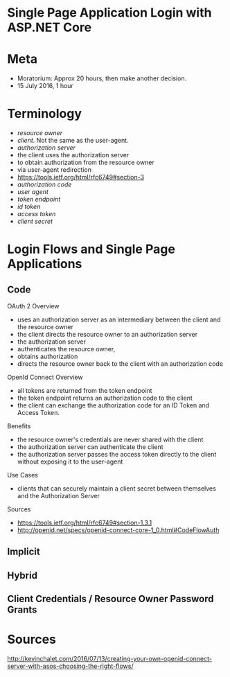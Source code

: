 # Single Page Application Login with ASP.NET Core

# Meta

* Moratorium: Approx 20 hours, then make another decision. 
* 15 July 2016, 1 hour

# Terminology

* <dfn id="ro">resource owner</dfn>
* <dfn id="client">client</dfn>. Not the same as the user-agent.
* <dfn id="as">authorization server</dfn>
 * the client uses the authorization server
 * to obtain authorization from the resource owner 
 * via user-agent redirection
 * https://tools.ietf.org/html/rfc6749#section-3
* <dfn id="ac">authorization code</dfn>
* <dfn id="ua">user agent</dfn>
* <dfn id="te">token endpoint</dfn>
* <dfn id="id_token">id token</dfn>
* <dfn id="access_token">access token</dfn>
* <dfn id="client_secret">client secret</dfn>

# Login Flows and Single Page Applications

## Code

OAuth 2 Overview

* uses an authorization server as an intermediary between the client and the resource owner
* the client directs the resource owner to an authorization server
* the authorization server 
 * authenticates the resource owner, 
 * obtains authorization
 * directs the resource owner back to the client with an authorization code

OpenId Connect Overview

* all tokens are returned from the token endpoint
* the token endpoint returns an authorization code to the client
* the client can exchange the authorization code for an ID Token and Access Token. 

Benefits

* the resource owner's credentials are never shared with the client
* the authorization server can authenticate the client
* the authorization server passes the access token directly to the client without exposing it to the user-agent

Use Cases

* clients that can securely maintain a client secret between themselves and the Authorization Server

Sources

* https://tools.ietf.org/html/rfc6749#section-1.3.1
* http://openid.net/specs/openid-connect-core-1_0.html#CodeFlowAuth

## Implicit

## Hybrid

## Client Credentials / Resource Owner Password Grants

# Sources

http://kevinchalet.com/2016/07/13/creating-your-own-openid-connect-server-with-asos-choosing-the-right-flows/